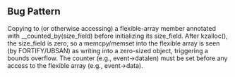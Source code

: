 ## Bug Pattern

Copying to (or otherwise accessing) a flexible-array member annotated with __counted_by(size_field) before initializing its size_field. After kzalloc(), the size_field is zero, so a memcpy/memset into the flexible array is seen (by FORTIFY/UBSAN) as writing into a zero-sized object, triggering a bounds overflow. The counter (e.g., event->datalen) must be set before any access to the flexible array (e.g., event->data).
